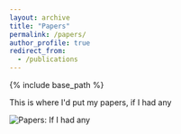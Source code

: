 ```yaml
---
layout: archive
title: "Papers"
permalink: /papers/
author_profile: true
redirect_from:
  - /publications
---
```


{% include base_path %}

This is where I'd put my papers, if I had any

![Papers: If I had any](/images/papers_ifIhadany.jpg)